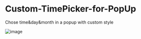 # Custom-TimePicker-for-PopUp
Chose time&amp;day&amp;month in a popup with custom style 


![image](https://github.com/DeliveLee/Custom-TimePicker-for-PopUp/master/Gif/TimePicker.gif)